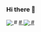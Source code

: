 ### Hi there 👋

<a href="https://github.com/whyredfire">
  <img align="center" src="https://github-readme-stats.vercel.app/api?username=whyredfire&show_icons=true&theme=nord&include_all_commits=true)](https://github.com/whyredfire" />
</a>
# <a href="https://github.com/whyredfire">
#   <img align="center" src="https://github-readme-stats.vercel.app/api/top-langs/?username=whyredfire&langs_count=14&theme=nord&layout=compact" />
# </a>

<!--
**whyredfire/whyredFire** is a ✨ _special_ ✨ repository because its `README.md` (this file) appears on your GitHub profile.

Here are some ideas to get you started:

- 🔭 I’m currently working on ...
- 🌱 I’m currently learning ...
- 👯 I’m looking to collaborate on ...
- 🤔 I’m looking for help with ...
- 💬 Ask me about ...
- 📫 How to reach me: ...
- 😄 Pronouns: ...
- ⚡ Fun fact: ...
-->
